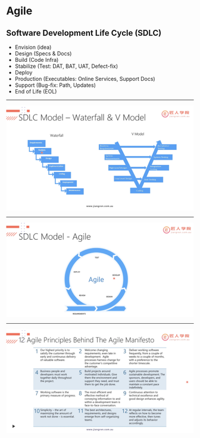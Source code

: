 # Agile

## Software Development Life Cycle (SDLC)
- Envision (idea)
- Design (Specs & Docs)
- Build (Code Infra)
- Stabilize (Test: DAT, BAT, UAT, Defect-fix)
- Deploy
- Production (Executables: Online Services, Support Docs)
- Support (Bug-fix: Path, Updates)
- End of Life (EOL)

***

![Alt Text](./assets//image1.png)

***

![Alt Text](./assets//image2.png)

***

![Alt Text](./assets//image3.png)